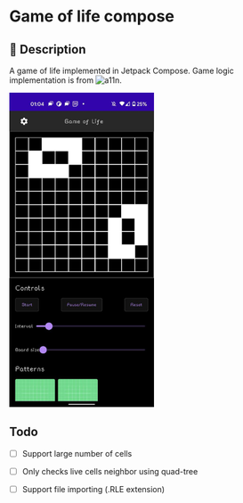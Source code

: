 # Game of life compose

## :scroll: Description
A game of life implemented in Jetpack Compose.
Game logic implementation is from ![a11n](https://github.com/a11n/kotlin-game-of-life).

<img src="/results/screenshot_1.jpg" width="260">&emsp;


## Todo
- [ ] Support large number of cells
- [ ] Only checks live cells neighbor using quad-tree 
- [ ] Support file importing (.RLE extension)

